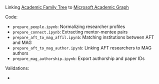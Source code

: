 Linking [Academic Family Tree](https://academictree.org/) to [Microsoft Academic Graph](https://www.microsoft.com/en-us/research/project/microsoft-academic-graph/)

Code:

- `prepare_people.ipynb`: Normalizing researcher profiles
- `prepare_connect.ipynb`: Extracting mentor-mentee pairs
- `prepare_aft_to_mag_affil.ipynb`: Matching institutions between AFT and MAG
- `prepare_aft_to_mag_author.ipynb`: Linking AFT researchers to MAG authors
- `prepare_mag_authorship.ipynb`: Export authorship and paper IDs

Validations:

- 
